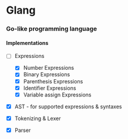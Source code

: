 Glang
======
### Go-like programming language

#### Implementations
- [ ] Expressions
  - [X] Number Expressions 
  - [X] Binary Expressions
  - [X] Parenthesis Expressions
  - [X] Identifier Expressions 
  - [X] Variable assign Expressions 
- [X] AST - for supported expressions & syntaxes
- [X] Tokenizing & Lexer
- [X] Parser
  
